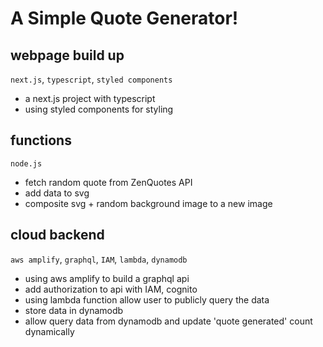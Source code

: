 # A Simple Quote Generator!

## webpage build up
`next.js`, `typescript`, `styled components`
- a next.js project with typescript
- using styled components for styling

## functions
`node.js`
- fetch random quote from ZenQuotes API
- add data to svg
- composite svg + random background image to a new image

## cloud backend
`aws amplify`, `graphql`, `IAM`, `lambda`, `dynamodb`
- using aws amplify to build a graphql api
- add authorization to api with IAM, cognito
- using lambda function allow user to publicly query the data
- store data in dynamodb
- allow query data from dynamodb and update 'quote generated' count dynamically